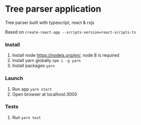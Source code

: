 # Tree parser application

Tree parser built with typescript, react & rxjs

Based on `create-react-app --scripts-version=react-scripts-ts`

### Install

1. Install node https://nodejs.org/en/, node 8 is required
2. Install yarn globally `npm i -g yarn`
3. Install packages `yarn`

### Launch

1. Run app `yarn start`
2. Open browser at localhost:3000

### Tests

1. Run `yarn test`
